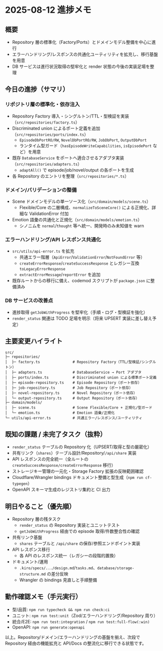 # 2025-08-12 進捗メモ

## 概要

- Repository 層の標準化（Factory/Ports）とドメインモデル整備を中心に進行
- エラーハンドリング/レスポンスの共通化ユーティリティを拡充し、移行基盤を用意
- DB サービスは進行状況取得の堅牢化と render 状態の今後の実装足場を整理

## 今日の進捗（サマリ）

### リポジトリ層の標準化・依存注入

- Repository Factory 導入・シングルトン/TTL・型検証を実装（`src/repositories/factory.ts`）
- Discriminated union によるポート定義を追加（`src/repositories/ports/index.ts`）
  - `EpisodeDbPortRO/RW`, `NovelDbPortRO/RW`, `JobDbPort`, `OutputDbPort`
  - ランタイム型ガード（`hasEpisodeWriteCapabilities`, `isEpisodePort` など）を用意
- 既存 `DatabaseService` をポートへ適合させるアダプタ実装（`src/repositories/adapters.ts`）
  - `adaptAll()` で episode/job/novel/output の各ポートを生成
- 各 Repository のエントリを整理（`src/repositories/*.ts`）

### ドメイン/バリデーションの整備

- Scene ドメインモデルの単一ソース化（`src/domain/models/scene.ts`）
  - Flexible/Core の二層構成、`normalizeToSceneCore()` による正規化、詳細な ValidationError 付加
- Emotion 語彙の共通化と正規化（`src/domain/models/emotion.ts`）
  - シノニムを `normal`/`thought` 等へ統一、開発時のみ未知値を warn

### エラーハンドリング/API レスポンス共通化

- `src/utils/api-error.ts` を拡充
  - 共通エラー階層（`ApiError`/`ValidationError`/`NotFoundError` 等）
  - `createErrorResponse`/`createSuccessResponse` とレガシー互換 `toLegacyErrorResponse`
  - `extractErrorMessage`/`reportError` を追加
- 既存ルートからの移行に備え、codemod スクリプトが `package.json` に整備済み

### DB サービスの改善点

- 進捗取得 `getJobWithProgress` を堅牢化（手順・ログ・型検証を強化）
- `render_status` 関連は TODO 足場を明示（将来 UPSERT 実装に差し替え予定）

## 主要変更ハイライト

```
src/
├─ repositories/
│  ├─ factory.ts               # Repository Factory（TTL/型検証/シングルトン）
│  ├─ adapters.ts              # DatabaseService → Port アダプタ
│  ├─ ports/index.ts           # Discriminated union による標準ポート定義
│  ├─ episode-repository.ts    # Episode Repository（ポート依存）
│  ├─ job-repository.ts        # Job Repository（ポート依存）
│  ├─ novel-repository.ts      # Novel Repository（ポート依存）
│  └─ output-repository.ts     # Output Repository（ポート依存）
├─ domain/models/
│  ├─ scene.ts                 # Scene Flexible/Core + 正規化/型ガード
│  └─ emotion.ts               # Emotion 語彙/正規化
└─ utils/api-error.ts          # 共通エラー/レスポンス/ユーティリティ
```

## 既知の課題 / 未完了タスク（抜粋）

- `render_status` テーブルの Repository 化（UPSERT/取得と型の厳密化）
- 共有リンク（`shares`）テーブル設計/Repository/`/api/share` 実装
- API レスポンスの完全統一（全ルートの `createSuccessResponse/createErrorResponse` 移行）
- ストレージキー管理の一元化・Storage Factory 拡張の反映範囲確認
- Cloudflare/Wrangler bindings ドキュメント整備と型生成（`npm run cf-typegen`）
- OpenAPI スキーマ生成のレジストリ集約と CI 出力

## 明日やること（優先順）

- Repository 層の残タスク
  - `render_status` の Repository 実装とユニットテスト
  - `getJobWithProgress` 経由での episode 取得/件数整合性の確認
- 共有リンク基盤
  - `shares` テーブルと `/api/share` の保存/参照エンドポイント実装
- API レスポンス移行
  - 各 API のレスポンス統一（レガシーの段階的置換）
- ドキュメント/運用
  - `.kiro/specs/.../design.md`/`tasks.md`、`database/storage-structure.md` の差分反映
  - Wrangler の bindings 見直しと手順整備

## 動作確認メモ（手元実行）

- 型/品質: `npm run typecheck && npm run check:ci`
- ユニット: `npm run test:unit`（Zod/エラーハンドリング/Repository 周り）
- 統合/E2E: `npm run test:integration` / `npm run test:full-flow(:win)`
- OpenAPI: `npm run generate:openapi`

以上。Repository/ドメイン/エラーハンドリングの基盤を揃え、次段で Repository 経由の機能拡充と API/Docs の整流化に移行できる状態です。
